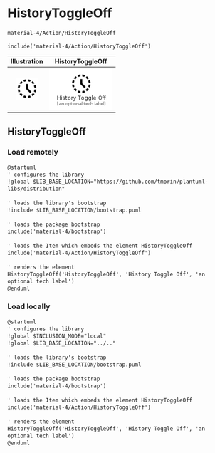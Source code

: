 # HistoryToggleOff


```text
material-4/Action/HistoryToggleOff
```

```text
include('material-4/Action/HistoryToggleOff')
```



| Illustration | HistoryToggleOff |
| :---: | :---: |
| ![illustration for Illustration](../../material-4/Action/HistoryToggleOff.png) | ![illustration for HistoryToggleOff](../../material-4/Action/HistoryToggleOff.Local.png) |




## HistoryToggleOff

### Load remotely
```plantuml
@startuml
' configures the library
!global $LIB_BASE_LOCATION="https://github.com/tmorin/plantuml-libs/distribution"

' loads the library's bootstrap
!include $LIB_BASE_LOCATION/bootstrap.puml

' loads the package bootstrap
include('material-4/bootstrap')

' loads the Item which embeds the element HistoryToggleOff
include('material-4/Action/HistoryToggleOff')

' renders the element
HistoryToggleOff('HistoryToggleOff', 'History Toggle Off', 'an optional tech label')
@enduml
```

### Load locally
```plantuml
@startuml
' configures the library
!global $INCLUSION_MODE="local"
!global $LIB_BASE_LOCATION="../.."

' loads the library's bootstrap
!include $LIB_BASE_LOCATION/bootstrap.puml

' loads the package bootstrap
include('material-4/bootstrap')

' loads the Item which embeds the element HistoryToggleOff
include('material-4/Action/HistoryToggleOff')

' renders the element
HistoryToggleOff('HistoryToggleOff', 'History Toggle Off', 'an optional tech label')
@enduml
```

